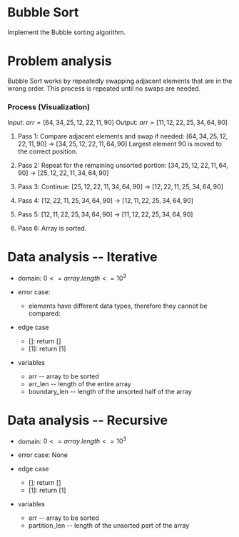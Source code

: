 # Bubble Sort

Implement the Bubble sorting algorithm.

# Problem analysis

Bubble Sort works by repeatedly swapping adjacent elements that are in the wrong order. This process is repeated until no swaps are needed.

### Process (Visualization)

Input: $arr = [64, 34, 25, 12, 22, 11, 90]$
Output: $arr = [11, 12, 22, 25, 34, 64, 90]$

1. Pass 1:
   Compare adjacent elements and swap if needed:
   $[64, 34, 25, 12, 22, 11, 90]$ → $[34, 25, 12, 22, 11, 64, 90]$
   Largest element $90$ is moved to the correct position.

2. Pass 2:
   Repeat for the remaining unsorted portion:
   $[34, 25, 12, 22, 11, 64, 90]$ → $[25, 12, 22, 11, 34, 64, 90]$

3. Pass 3:
   Continue:
   $[25, 12, 22, 11, 34, 64, 90]$ → $[12, 22, 11, 25, 34, 64, 90]$

4. Pass 4:
   $[12, 22, 11, 25, 34, 64, 90]$ → $[12, 11, 22, 25, 34, 64, 90]$

5. Pass 5:
   $[12, 11, 22, 25, 34, 64, 90]$ → $[11, 12, 22, 25, 34, 64, 90]$

6. Pass 6:
   Array is sorted.

# Data analysis -- Iterative

- domain: $0 <= array.length <= 10^3$
- error case:

  - elements have different data types, therefore they cannot be compared:

- edge case

  - []: return []
  - [1]: return [1]

- variables
  - arr -- array to be sorted
  - arr_len -- length of the entire array
  - boundary_len -- length of the unsorted half of the array

# Data analysis -- Recursive

- domain: $0 <= array.length <= 10^3$
- error case: None
- edge case

  - []: return []
  - [1]: return [1]

- variables
  - arr -- array to be sorted
  - partition_len -- length of the unsorted part of the array
